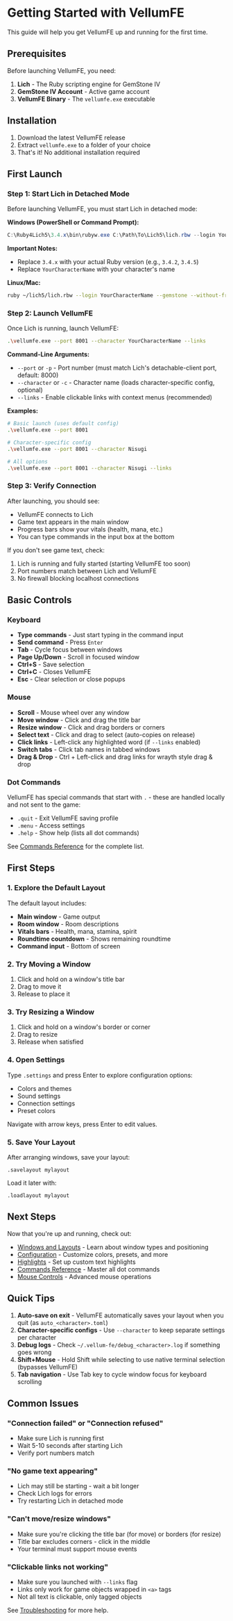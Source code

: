 # Getting Started with VellumFE

This guide will help you get VellumFE up and running for the first time.

## Prerequisites

Before launching VellumFE, you need:

1. **Lich** - The Ruby scripting engine for GemStone IV
2. **GemStone IV Account** - Active game account
3. **VellumFE Binary** - The `vellumfe.exe` executable

## Installation

1. Download the latest VellumFE release
2. Extract `vellumfe.exe` to a folder of your choice
3. That's it! No additional installation required

## First Launch

### Step 1: Start Lich in Detached Mode

Before launching VellumFE, you must start Lich in detached mode:

**Windows (PowerShell or Command Prompt):**
```powershell
C:\Ruby4Lich5\3.4.x\bin\rubyw.exe C:\Path\To\Lich5\lich.rbw --login YourCharacterName --gemstone --without-frontend --detachable-client=8001
```

**Important Notes:**
- Replace `3.4.x` with your actual Ruby version (e.g., `3.4.2`, `3.4.5`)
- Replace `YourCharacterName` with your character's name

**Linux/Mac:**
```bash
ruby ~/lich5/lich.rbw --login YourCharacterName --gemstone --without-frontend --detachable-client=8001
```

### Step 2: Launch VellumFE

Once Lich is running, launch VellumFE:

```bash
.\vellumfe.exe --port 8001 --character YourCharacterName --links
```

**Command-Line Arguments:**
- `--port` or `-p` - Port number (must match Lich's detachable-client port, default: 8000)
- `--character` or `-c` - Character name (loads character-specific config, optional)
- `--links` - Enable clickable links with context menus (recommended)

**Examples:**
```bash
# Basic launch (uses default config)
.\vellumfe.exe --port 8001

# Character-specific config
.\vellumfe.exe --port 8001 --character Nisugi

# All options
.\vellumfe.exe --port 8001 --character Nisugi --links
```

### Step 3: Verify Connection

After launching, you should see:
- VellumFE connects to Lich
- Game text appears in the main window
- Progress bars show your vitals (health, mana, etc.)
- You can type commands in the input box at the bottom

If you don't see game text, check:
1. Lich is running and fully started (starting VellumFE too soon)
2. Port numbers match between Lich and VellumFE
3. No firewall blocking localhost connections

## Basic Controls

### Keyboard

- **Type commands** - Just start typing in the command input
- **Send command** - Press `Enter`
- **Tab** - Cycle focus between windows
- **Page Up/Down** - Scroll in focused window
- **Ctrl+S** - Save selection
- **Ctrl+C** - Closes VellumFE
- **Esc** - Clear selection or close popups

### Mouse

- **Scroll** - Mouse wheel over any window
- **Move window** - Click and drag the title bar
- **Resize window** - Click and drag borders or corners
- **Select text** - Click and drag to select (auto-copies on release)
- **Click links** - Left-click any highlighted word (if `--links` enabled)
- **Switch tabs** - Click tab names in tabbed windows
- **Drag & Drop** - Ctrl + Left-click and drag links for wrayth style drag & drop

### Dot Commands

VellumFE has special commands that start with `.` - these are handled locally and not sent to the game:

- `.quit` - Exit VellumFE saving profile
- `.menu` - Access settings
- `.help` - Show help (lists all dot commands)

See [Commands Reference](Commands.md) for the complete list.

## First Steps

### 1. Explore the Default Layout

The default layout includes:
- **Main window** - Game output
- **Room window** - Room descriptions
- **Vitals bars** - Health, mana, stamina, spirit
- **Roundtime countdown** - Shows remaining roundtime
- **Command input** - Bottom of screen

### 2. Try Moving a Window

1. Click and hold on a window's title bar
2. Drag to move it
3. Release to place it

### 3. Try Resizing a Window

1. Click and hold on a window's border or corner
2. Drag to resize
3. Release when satisfied

### 4. Open Settings

Type `.settings` and press Enter to explore configuration options:
- Colors and themes
- Sound settings
- Connection settings
- Preset colors

Navigate with arrow keys, press Enter to edit values.

### 5. Save Your Layout

After arranging windows, save your layout:
```
.savelayout mylayout
```

Load it later with:
```
.loadlayout mylayout
```

## Next Steps

Now that you're up and running, check out:

- [Windows and Layouts](Windows-and-Layouts.md) - Learn about window types and positioning
- [Configuration](Configuration.md) - Customize colors, presets, and more
- [Highlights](Highlights.md) - Set up custom text highlights
- [Commands Reference](Commands.md) - Master all dot commands
- [Mouse Controls](Mouse-Controls.md) - Advanced mouse operations

## Quick Tips

1. **Auto-save on exit** - VellumFE automatically saves your layout when you quit (as `auto_<character>.toml`)
2. **Character-specific configs** - Use `--character` to keep separate settings per character
3. **Debug logs** - Check `~/.vellum-fe/debug_<character>.log` if something goes wrong
4. **Shift+Mouse** - Hold Shift while selecting to use native terminal selection (bypasses VellumFE)
5. **Tab navigation** - Use Tab key to cycle window focus for keyboard scrolling

## Common Issues

### "Connection failed" or "Connection refused"
- Make sure Lich is running first
- Wait 5-10 seconds after starting Lich
- Verify port numbers match

### "No game text appearing"
- Lich may still be starting - wait a bit longer
- Check Lich logs for errors
- Try restarting Lich in detached mode

### "Can't move/resize windows"
- Make sure you're clicking the title bar (for move) or borders (for resize)
- Title bar excludes corners - click in the middle
- Your terminal must support mouse events

### "Clickable links not working"
- Make sure you launched with `--links` flag
- Links only work for game objects wrapped in `<a>` tags
- Not all text is clickable, only tagged objects

See [Troubleshooting](Troubleshooting.md) for more help.
